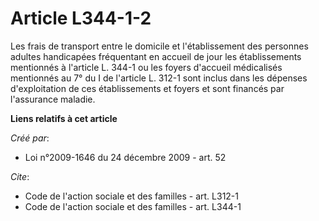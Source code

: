 # Article L344-1-2

Les frais de transport entre le domicile et l'établissement des personnes adultes handicapées fréquentant en accueil de jour
les établissements mentionnés à l'article L. 344-1 ou les foyers d'accueil médicalisés mentionnés au 7° du I de l'article L.
312-1 sont inclus dans les dépenses d'exploitation de ces établissements et foyers et sont financés par l'assurance maladie.

**Liens relatifs à cet article**

_Créé par_:

  - Loi n°2009-1646 du 24 décembre 2009 - art. 52

_Cite_:

  - Code de l'action sociale et des familles - art. L312-1
  - Code de l'action sociale et des familles - art. L344-1
